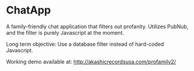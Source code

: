 # ChatApp
A family-friendly chat application that filters out profanity. Utilizes PubNub, and the filter is purely Javascript at the moment. 

Long term objective:
Use a database filter instead of hard-coded Javascript. 

Working demo available at:
http://akashicrecordsusa.com/profamily2/
